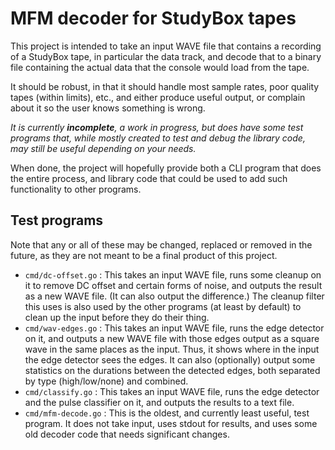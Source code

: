 # MFM decoder for StudyBox tapes

This project is intended to take an input WAVE file that contains a
recording of a StudyBox tape, in particular the data track, and decode
that to a binary file containing the actual data that the console would
load from the tape.

It should be robust, in that it should handle most sample rates, poor
quality tapes (within limits), etc., and either produce useful output,
or complain about it so the user knows something is wrong.

_It is currently **incomplete**, a work in progress, but does have some
test programs that, while mostly created to test and debug the library
code, may still be useful depending on your needs._

When done, the project will hopefully provide both a CLI program that
does the entire process, and library code that could be used to add such
functionality to other programs.

## Test programs

Note that any or all of these may be changed, replaced or removed in the
future, as they are not meant to be a final product of this project.

- `cmd/dc-offset.go` : This takes an input WAVE file, runs some cleanup
	on it to remove DC offset and certain forms of noise, and outputs
	the result as a new WAVE file. (It can also output the difference.)
	The cleanup filter this uses is also used by the other programs (at
	least by default) to clean up the input before they do their thing.
- `cmd/wav-edges.go` : This takes an input WAVE file, runs the edge
	detector on it, and outputs a new WAVE file with those edges output
	as a square wave in the same places as the input. Thus, it shows
	where in the input the edge detector sees the edges. It can also
	(optionally) output some statistics on the durations between the
	detected edges, both separated by type (high/low/none) and combined.
- `cmd/classify.go` : This takes an input WAVE file, runs the edge
	detector and the pulse classifier on it, and outputs the results to
	a text file.
- `cmd/mfm-decode.go` : This is the oldest, and currently least useful,
	test program. It does not take input, uses stdout for results, and
	uses some old decoder code that needs significant changes.

